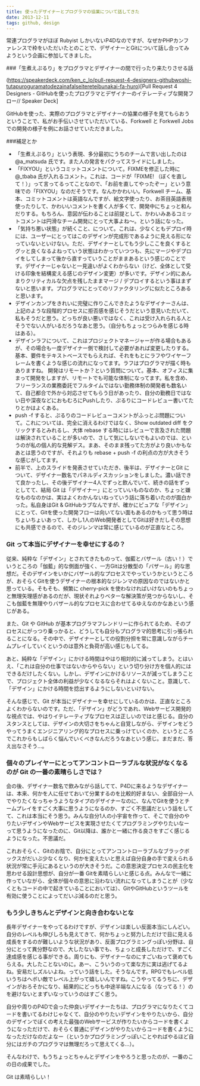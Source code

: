 ```yaml
---
title: 使ったデザイナーとプログラマの協業について話してきた
date: 2013-12-11
tags: github, design
---
```


常連プログラマがほぼ Rubyist しかいないP4Dなのですが、なぜかPHPカンファレンスで枠をいただいたとのことで、デザイナーとGitについて話し合ってみようという企画に参加してきました。

###「生煮えぷるり」をプログラマとデザイナーの間で行ったり来たりさせる話

(https://speakerdeck.com/ken_c_lo/pull-request-4-designers-githubwoshi-tutapuroguramatodezainafalseitereteibunakai-fa-huro)[Pull Request 4 Designers - GitHubを使ったプログラマとデザイナーのイテレーティブな開発フロー// Speaker Deck]

GitHubを使った、実際のプログラマとデザイナーの協業の様子を見てもらおうということで、私がお手伝いさせていただいている、Forkwell と Forkwell Jobs での開発の様子を例にお話させていただきました。

###補足とか

- 「生煮えぷるり」という表現、多分最初にうちのチームで言い出したのは @a_matsuda 氏です。また人の発言をパクってスライドにしました。
- 「FIXYOU」というコミットコメントについて。FIXMEを修正した時に @_tbaba 氏が入れるコメント。これは、コードが「FIXME! （ぼくを直して！）」って言ってるってことなので、「お前を直してやったぞー」という意味での「FIXYOU」なのだそうです。なんかかわいい。Forkwell チーム、基本、コミットコメントは英語なんですが、絵文字使ったり、お茶目英語表現使ったりして、かわいいコメントを書く人が多くて、開発中にちょっと和んだりする。もちろん、意図が伝わることは前提として、かわいみあるコミットコメントは円滑なチーム開発にとって大事よね～。という話になった。
- 「気持ち悪い状態」が続くこと、について。これは、少なくともデプロイ時には、ユーザーにとってはこのデザインが完成形であるように見える形になっていないといけない。ただ、デザイナーとしてもう少しここを良くするとグッと良くなるよねっていう状態はわかっていつつも、先にマージやデプロイをしてしまって後から直すっていうことがままあるという感じのことです。デザイナーじゃないと一見違いがよくわからない（けど、全体として受ける印象を結構変える感じのデザイン変更）が多いです。デザイン的にあんまりクリティカルな欠点を残したままマージ / デプロイするという事はまずないと思います。プログラマにとってのリファクタリングに似たところあると思います。
- デザインカンプをきれいに完璧に作りこんできたようなデザイナーさんは、上記のような段階的プロセスに拒否感を感じそうだという意見いただいて、私もそうだと思う。どっちが良い悪いではなく、これは受け入れられる人とそうでない人がいるだろうなあと思う。（自分もちょっとつらみを感じる時はある）。
- デザインラフについて、これはプロジェクトマネージャーが作る場合もあるが、その場合も一度デザイナー側で検討して必要があれば変更したりする。基本、要件をテキストベースでもらえれば、それをもとにラフやワイヤーフレームを書くような感じの流れになってます。ラフはプログラマが描く時もありますね。
開発はリモートか？という質問について。基本、オフィスに集まって開発をしますが、リモートでも可能な体制になってます。私を含め、フリーランスの業務委託でフルタイムではない勤務体制の開発者も数名いて、自己都合で外から対応させてもらう日があったり、自分の勤務日ではない日や深夜などにおもむろにPushしたり、ぷるりにコードレビュー書いてたりとかはよくある。
- push -f すると、ぷるりのコードレビューコメントがふっとぶ問題について。これについては、完全に消えるわけではなく、Show outdated diff をクリックするとみれるし、大体 rebase する時にはレビューで言及された問題は解決されていることが多いので、さして気にしないでもよいのでは、というのが私の個人的な見解デス。まあ、そのまま残ってた方がより良いかもなあとは思うのですが、それよりも rebase + push -f の利点の方が大きそうな感じがしてます。
-  前半で、上のスライドを発表させていただき、後半は、デザイナーとGit について、デザイナー数名でパネルディスカッションをしました。濃い話できて良かったし、その後デザイナー4人でずっと飲んでいて、続きの話をずっとしてて、結局 Git は「デザイナー」にとっていいものなのか、ちょっと嫌なものなのかは、実はよくわかんないねっていう話に落ち着いたのが面白かった。私自身はGit & GitHubラブなんですが、確かにピュアな「デザイン」にとって、Gitを使った開発フローは向いてない面もあるのかもって思う時はちょいちょいあって、しかし1人のWeb開発者としてGitは好きだしその思想にも共感できるので、そのジレンマは常に感じているのが正直なところ。

### Git って本当にデザイナーを幸せにするの？

従来、純粋な「デザイン」とされてきたものって、伽藍とバザール（古い！）でいうところの「伽藍」的な側面が強く、一方Gitは分散型の「バザール」的な思想だ。そのデザインをいかにバザール的なプロセスでやっていうかというところが、おそらくGitを使うデザイナーの根本的なジレンマの原因なのではないかと思っている。そもそも、頻繁に cherry-pick を使わなければいけないのもちょっと無理矢理感があるのだが、現状それよりベターな解決策が見つからないし、そこも伽藍を無理やりバザール的なプロセスに合わせてるゆえなのかなあという感じがある。

また、Git や GitHub が基本プログラマフレンドリーに作られてるため、そのプロセスにがっつり乗っかると、どうしても自分もプログラマ的思考に引っ張られることになる。その中で、デザイナーとしての役割分担を常に意識しながらチームプレイしていくというのは意外と負荷が高い感じもしてる。

あと、純粋な「デザイン」にかける時間はやはり相対的に減ってしまう。とはいえ、「これは自分の仕事ではないからやらない」という切り分け方を個人的にはできるだけしたくない。しかし、デザインにかけるリソースが減ってしまうことで、プロジェクト全体の利益が少なくなるならそれはよくないこと。意識して、「デザイン」にかける時間を捻出するようにしないといけない。

そんな感じで、Git が本当にデザイナーを幸せにしているのかは、正直なところよくわからないのです。ただ、「デザイン」がどうであれ、Webサービス開発的な視点では、やはりイテレーティブなプロセスは正しいのではと感じる。自分のスタンスとしては、デザインの大切さをちゃんと自覚しながら、デザインをどうやってうまくエンジニアリング的なプロセスに乗っけていくのか、というところでこれからもしばらく悩んでいくべきなんだろうなあという感じ。まだまだ、答え出なさそう…。

### 個々のプレイヤーにとってアンコントローラブルな状況がなくなるのが Git の一番の素晴らしさでは？

会の後、デザイナー数名で飲みながら話してて、P4Dに来るようなデザイナーは、本来、何かを人に任せておいて分業するのを比較的好まない、全部自分一人でやりたくなっちゃうようなタイプのデザイナーなのに、なんでGitを使うとチームプレイをすごく大事に思うようになるのか、すごく不思議だという話をしてて、これは本当にそう思う。みんな自分1人の小宇宙を作って、そこで自分のやりたいデザインやWebサービスを実現させたくてプログラミングやりたいなーって思うようになったのに、Git以降は、誰かと一緒に作る良さをすごく感じるようになった。不思議だ。

これおそらく、Gitのお陰で、自分にとってアンコントローラブルなブラックボックスがだいぶ少なくなり、何かを変えたいと思えば自分自身の手で変えられる状況が常に手元にあるというのが大きそうだ。この意思決定プロセスの民主化を思わせる設計思想が、自分が一番 Gitを素晴らしいと感じる点。みんなで一緒に作っていながら、全体が個々の意思に沿わない流れになってしまうことが（少なくともコードの中で起きていることにおいては）、GitやGitHubというツールを有効に使うことによってだいぶ減るのだと思う。

### もう少しきちんとデザインと向き合わないとな

長年デザイナーをやってるわけですが、デザインは楽しい反面本当にしんどい。自分のレベルも伸びしろも見えてきて、何かちょっと努力しただけで目に見える成長をするのが難しいような状況があり、反面プログラミングっぽい分野は、自分にとって異分野なので、大したない事でも、ちょっと成長しただけで、すごく達成感を感じる事ができる。周りにも、デザイナーなのにすごいねって褒めてもらえる。大したことないのに。あー、こういうのって楽な方に実は逃げてるよね。安易だしズルいよね。っていう話をした。そうなんです。RPGでもレベル低いうちはヘボい敵でレベル上がって嬉しいんですね。こうやってるうちに、デザインがおろそかになり、結果的にどっちも中途半端な人になる（なってる！）のを避けないとまずいなっていうのはすごく思う。

自分や周りのP4Dで会った仲良いデザイナーたちは、プログラマになりたくてコードを書いてるわけじゃなくて、自分のやりたいデザインをやりたいから、自分のデザインでぼくの考えた最強のWebサービスが作りたいからコードを書くようになっただけで、おそらく普通にデザインがやりたいからコードを書くようになっただけなのだよなー（というかプログラミングっぽいことやればやるほど自分にはガチのプログラマは無理だろって思えてくる…）。

そんなわけで、もうちょっとちゃんとデザインをやろうと思ったのが、一番のこの日の成果でした。

Git は素晴らしい！

